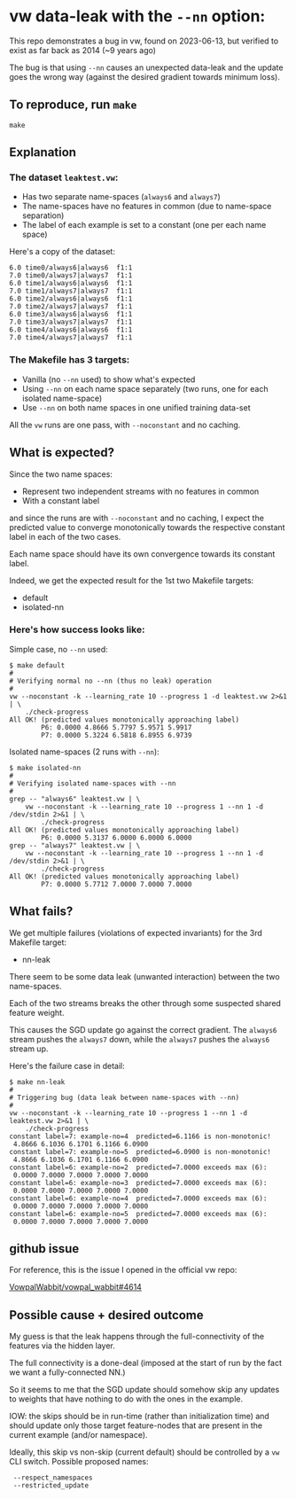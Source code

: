 # vw data-leak with the `--nn` option:

This repo demonstrates a bug in vw, found on 2023-06-13,
but verified to exist as far back as 2014 (~9 years ago)

The bug is that using `--nn` causes an unexpected data-leak
and the update goes the wrong way (against the desired gradient
towards minimum loss).

## To reproduce, run `make`

    make

## Explanation

### The dataset `leaktest.vw`:

  - Has two separate name-spaces (`always6` and `always7`)
  - The name-spaces have no features in common (due to name-space separation)
  - The label of each example is set to a constant (one per each name space)

Here's a copy of the dataset:
```
6.0 time0/always6|always6  f1:1
7.0 time0/always7|always7  f1:1
6.0 time1/always6|always6  f1:1
7.0 time1/always7|always7  f1:1
6.0 time2/always6|always6  f1:1
7.0 time2/always7|always7  f1:1
6.0 time3/always6|always6  f1:1
7.0 time3/always7|always7  f1:1
6.0 time4/always6|always6  f1:1
7.0 time4/always7|always7  f1:1
```

### The Makefile has 3 targets:

  - Vanilla (no `--nn` used) to show what's expected
  - Using `--nn` on each name space separately (two runs, one for each
    isolated name-space)
  - Use `--nn` on both name spaces in one unified training data-set

All the `vw` runs are one pass, with `--noconstant` and no caching.

## What is expected?

Since the two name spaces:

  - Represent two independent streams with no features in common
  - With a constant label

and since the runs are with `--noconstant` and no caching,
I expect the predicted value to converge monotonically towards
the respective constant label in each of the two cases.

Each name space should have its own convergence towards its constant label.

Indeed, we get the expected result for the 1st two Makefile targets:

  - default
  - isolated-nn

### Here's how success looks like:

Simple case, no `--nn` used:
```
$ make default
#
# Verifying normal no --nn (thus no leak) operation
#
vw --noconstant -k --learning_rate 10 --progress 1 -d leaktest.vw 2>&1 | \
    ./check-progress
All OK! (predicted values monotonically approaching label)
        P6: 0.0000 4.8666 5.7797 5.9571 5.9917
        P7: 0.0000 5.3224 6.5818 6.8955 6.9739
```

Isolated name-spaces (2 runs with `--nn`):
```
$ make isolated-nn
#
# Verifying isolated name-spaces with --nn
#
grep -- "always6" leaktest.vw | \
    vw --noconstant -k --learning_rate 10 --progress 1 --nn 1 -d /dev/stdin 2>&1 | \
        ./check-progress
All OK! (predicted values monotonically approaching label)
        P6: 0.0000 5.3137 6.0000 6.0000 6.0000
grep -- "always7" leaktest.vw | \
    vw --noconstant -k --learning_rate 10 --progress 1 --nn 1 -d /dev/stdin 2>&1 | \
        ./check-progress
All OK! (predicted values monotonically approaching label)
        P7: 0.0000 5.7712 7.0000 7.0000 7.0000
```

## What fails?

We get multiple failures (violations of expected invariants)
for the 3rd Makefile target:

  - nn-leak

There seem to be some data leak (unwanted interaction) between the two name-spaces.

Each of the two streams breaks the other through some suspected shared
feature weight.

This causes the SGD update go against the correct gradient.
The `always6` stream pushes the `always7` down, while
the `always7` pushes the `always6` stream up.

Here's the failure case in detail:
```
$ make nn-leak
#
# Triggering bug (data leak between name-spaces with --nn)
#
vw --noconstant -k --learning_rate 10 --progress 1 --nn 1 -d leaktest.vw 2>&1 | \
    ./check-progress
constant label=7: example-no=4  predicted=6.1166 is non-monotonic!
 4.8666 6.1036 6.1701 6.1166 6.0900
constant label=7: example-no=5  predicted=6.0900 is non-monotonic!
 4.8666 6.1036 6.1701 6.1166 6.0900
constant label=6: example-no=2  predicted=7.0000 exceeds max (6):
 0.0000 7.0000 7.0000 7.0000 7.0000
constant label=6: example-no=3  predicted=7.0000 exceeds max (6):
 0.0000 7.0000 7.0000 7.0000 7.0000
constant label=6: example-no=4  predicted=7.0000 exceeds max (6):
 0.0000 7.0000 7.0000 7.0000 7.0000
constant label=6: example-no=5  predicted=7.0000 exceeds max (6):
 0.0000 7.0000 7.0000 7.0000 7.0000
```

## github issue

For reference, this is the issue I opened in the official vw repo:

[VowpalWabbit/vowpal_wabbit#4614](https://github.com/VowpalWabbit/vowpal_wabbit#4614)


## Possible cause + desired outcome

My guess is that the leak happens through the full-connectivity of the
features via the hidden layer.

The full connectivity is a done-deal (imposed at the start of run
by the fact we want a fully-connected NN.)

So it seems to me that the SGD update should somehow skip any updates to
weights that have nothing to do with the ones in the example.

IOW: the skips should be in run-time (rather than initialization time)
and should update only those target feature-nodes that are present
in the current example (and/or namespace).

Ideally, this skip vs non-skip (current default) should be controlled by
a `vw` CLI switch. Possible proposed names:

     --respect_namespaces
     --restricted_update
